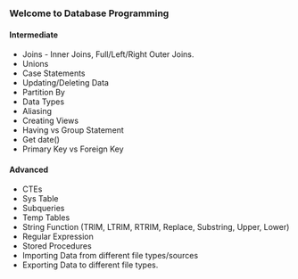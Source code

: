 ### Welcome to Database Programming
#### Intermediate
- Joins - Inner Joins, Full/Left/Right Outer Joins.
- Unions
- Case Statements
- Updating/Deleting Data
- Partition By
- Data Types
- Aliasing
- Creating Views
- Having vs Group Statement
- Get date()
- Primary Key vs Foreign Key

#### Advanced
- CTEs
- Sys Table
- Subqueries
- Temp Tables
- String Function (TRIM, LTRIM, RTRIM, Replace, Substring, Upper, Lower)
- Regular Expression
- Stored Procedures
- Importing Data from different file types/sources
- Exporting Data to different file types.